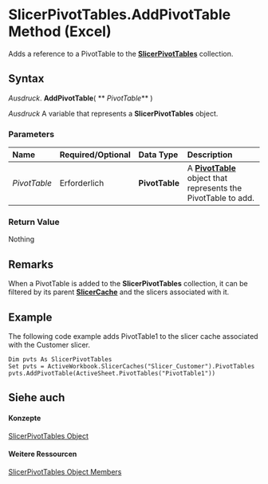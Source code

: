 
# SlicerPivotTables.AddPivotTable Method (Excel)

Adds a reference to a PivotTable to the  **[SlicerPivotTables](8302dc8a-3845-12b0-f88e-761f104f1dcc.md)** collection.


## Syntax

 _Ausdruck_. **AddPivotTable**( ** _PivotTable_** )

 _Ausdruck_ A variable that represents a **SlicerPivotTables** object.


### Parameters



|**Name**|**Required/Optional**|**Data Type**|**Description**|
|:-----|:-----|:-----|:-----|
| _PivotTable_|Erforderlich|**PivotTable**|A  **[PivotTable](a9c1d4a0-78a9-f9a6-6daf-91cb63e45842.md)** object that represents the PivotTable to add.|

### Return Value

Nothing


## Remarks

When a PivotTable is added to the  **SlicerPivotTables** collection, it can be filtered by its parent **[SlicerCache](6e6533e3-0503-a1d3-9ecd-f7997233565f.md)** and the slicers associated with it.


## Example

The following code example adds PivotTable1 to the slicer cache associated with the Customer slicer.


```
Dim pvts As SlicerPivotTables 
Set pvts = ActiveWorkbook.SlicerCaches("Slicer_Customer").PivotTables 
pvts.AddPivotTable(ActiveSheet.PivotTables("PivotTable1"))
```


## Siehe auch


#### Konzepte


[SlicerPivotTables Object](8302dc8a-3845-12b0-f88e-761f104f1dcc.md)
#### Weitere Ressourcen


[SlicerPivotTables Object Members](http://msdn.microsoft.com/library/97660807-e5e8-dcdd-1338-5b89dff1e189%28Office.15%29.aspx)